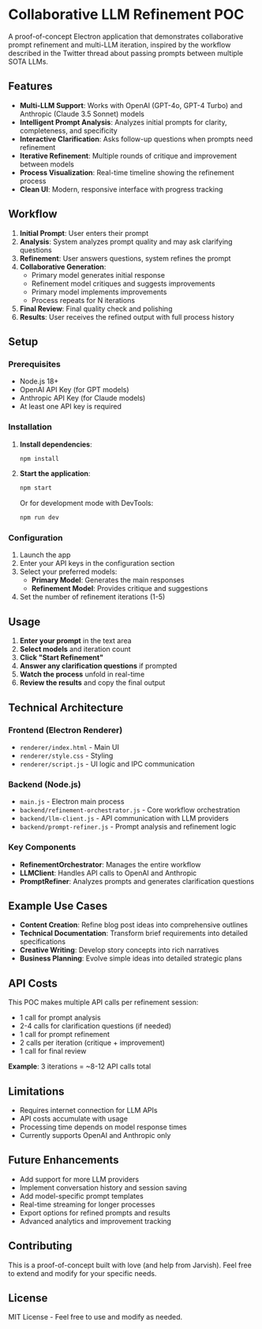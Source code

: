 # Collaborative LLM Refinement POC

A proof-of-concept Electron application that demonstrates collaborative prompt refinement and multi-LLM iteration, inspired by the workflow described in the Twitter thread about passing prompts between multiple SOTA LLMs.

## Features

- **Multi-LLM Support**: Works with OpenAI (GPT-4o, GPT-4 Turbo) and Anthropic (Claude 3.5 Sonnet) models
- **Intelligent Prompt Analysis**: Analyzes initial prompts for clarity, completeness, and specificity
- **Interactive Clarification**: Asks follow-up questions when prompts need refinement
- **Iterative Refinement**: Multiple rounds of critique and improvement between models
- **Process Visualization**: Real-time timeline showing the refinement process
- **Clean UI**: Modern, responsive interface with progress tracking

## Workflow

1. **Initial Prompt**: User enters their prompt
2. **Analysis**: System analyzes prompt quality and may ask clarifying questions
3. **Refinement**: User answers questions, system refines the prompt
4. **Collaborative Generation**: 
   - Primary model generates initial response
   - Refinement model critiques and suggests improvements
   - Primary model implements improvements
   - Process repeats for N iterations
5. **Final Review**: Final quality check and polishing
6. **Results**: User receives the refined output with full process history

## Setup

### Prerequisites

- Node.js 18+
- OpenAI API Key (for GPT models)
- Anthropic API Key (for Claude models)
- At least one API key is required

### Installation

1. **Install dependencies**:
   ```bash
   npm install
   ```

2. **Start the application**:
   ```bash
   npm start
   ```
   
   Or for development mode with DevTools:
   ```bash
   npm run dev
   ```

### Configuration

1. Launch the app
2. Enter your API keys in the configuration section
3. Select your preferred models:
   - **Primary Model**: Generates the main responses
   - **Refinement Model**: Provides critique and suggestions
4. Set the number of refinement iterations (1-5)

## Usage

1. **Enter your prompt** in the text area
2. **Select models** and iteration count
3. **Click "Start Refinement"**
4. **Answer any clarification questions** if prompted
5. **Watch the process** unfold in real-time
6. **Review the results** and copy the final output

## Technical Architecture

### Frontend (Electron Renderer)
- `renderer/index.html` - Main UI
- `renderer/style.css` - Styling
- `renderer/script.js` - UI logic and IPC communication

### Backend (Node.js)
- `main.js` - Electron main process
- `backend/refinement-orchestrator.js` - Core workflow orchestration
- `backend/llm-client.js` - API communication with LLM providers
- `backend/prompt-refiner.js` - Prompt analysis and refinement logic

### Key Components

- **RefinementOrchestrator**: Manages the entire workflow
- **LLMClient**: Handles API calls to OpenAI and Anthropic
- **PromptRefiner**: Analyzes prompts and generates clarification questions

## Example Use Cases

- **Content Creation**: Refine blog post ideas into comprehensive outlines
- **Technical Documentation**: Transform brief requirements into detailed specifications
- **Creative Writing**: Develop story concepts into rich narratives
- **Business Planning**: Evolve simple ideas into detailed strategic plans

## API Costs

This POC makes multiple API calls per refinement session:
- 1 call for prompt analysis
- 2-4 calls for clarification questions (if needed)
- 1 call for prompt refinement
- 2 calls per iteration (critique + improvement)
- 1 call for final review

**Example**: 3 iterations = ~8-12 API calls total

## Limitations

- Requires internet connection for LLM APIs
- API costs accumulate with usage
- Processing time depends on model response times
- Currently supports OpenAI and Anthropic only

## Future Enhancements

- Add support for more LLM providers
- Implement conversation history and session saving
- Add model-specific prompt templates
- Real-time streaming for longer processes
- Export options for refined prompts and results
- Advanced analytics and improvement tracking

## Contributing

This is a proof-of-concept built with love (and help from Jarvish). Feel free to extend and modify for your specific needs.

## License

MIT License - Feel free to use and modify as needed. 
